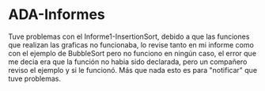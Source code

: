 # ADA-Informes

Tuve problemas con el Informe1-InsertionSort, debido a que las funciones que realizan las graficas no funcionaba, lo revise tanto en mi informe como con el ejemplo de BubbleSort pero no funciono en ningún caso, el error que me decia era que la función no habia sido declarada, pero un compañero reviso el ejemplo y si le funcionó. Más que nada esto es para "notificar" que tuve problemas.
